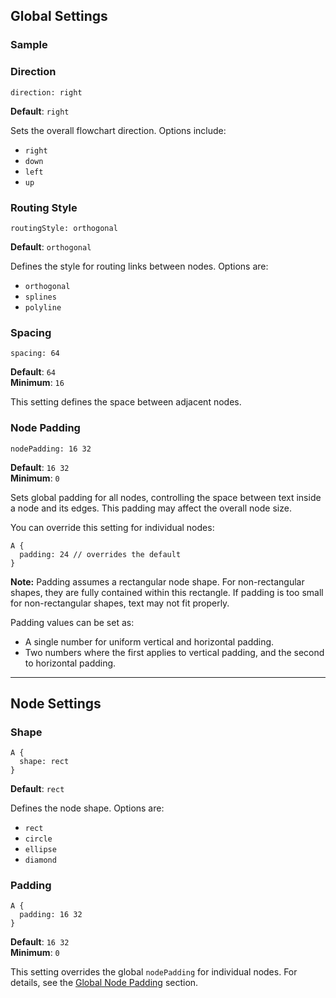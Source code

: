 ## Global Settings

### Sample

### Direction

```
direction: right
```

**Default**: `right`

Sets the overall flowchart direction. Options include:

- `right`
- `down`
- `left`
- `up`

### Routing Style

```
routingStyle: orthogonal
```

**Default**: `orthogonal`

Defines the style for routing links between nodes. Options are:

- `orthogonal`
- `splines`
- `polyline`

### Spacing

```
spacing: 64
```

**Default**: `64`  
**Minimum**: `16`

This setting defines the space between adjacent nodes.

### Node Padding

```
nodePadding: 16 32
```

**Default**: `16 32`  
**Minimum**: `0`

Sets global padding for all nodes, controlling the space between text inside a node and its edges. This padding may affect the overall node size.

You can override this setting for individual nodes:

```
A {
  padding: 24 // overrides the default
}
```

**Note:** Padding assumes a rectangular node shape. For non-rectangular shapes, they are fully contained within this rectangle. If padding is too small for non-rectangular shapes, text may not fit properly.

Padding values can be set as:

- A single number for uniform vertical and horizontal padding.
- Two numbers where the first applies to vertical padding, and the second to horizontal padding.

---

## Node Settings

### Shape

```
A {
  shape: rect
}
```

**Default**: `rect`

Defines the node shape. Options are:

- `rect`
- `circle`
- `ellipse`
- `diamond`

### Padding

```
A {
  padding: 16 32
}
```

**Default**: `16 32`  
**Minimum**: `0`

This setting overrides the global `nodePadding` for individual nodes. For details, see the [Global Node Padding](#node-padding) section.
